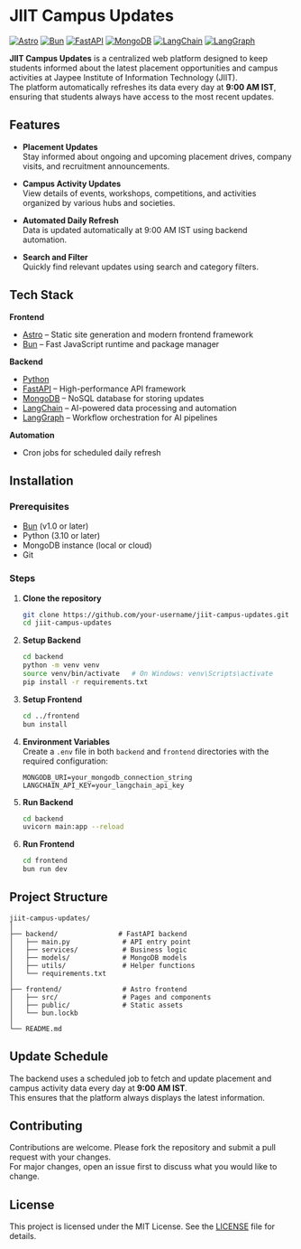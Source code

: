 # JIIT Campus Updates

[![Astro](https://img.shields.io/badge/Frontend-Astro-FF5D01?logo=astro&logoColor=white)](https://astro.build/)  [![Bun](https://img.shields.io/badge/Runtime-Bun-000000?logo=bun&logoColor=white)](https://bun.sh/)  [![FastAPI](https://img.shields.io/badge/Backend-FastAPI-009688?logo=fastapi&logoColor=white)](https://fastapi.tiangolo.com/)  [![MongoDB](https://img.shields.io/badge/Database-MongoDB-47A248?logo=mongodb&logoColor=white)](https://www.mongodb.com/)  [![LangChain](https://img.shields.io/badge/AI-LangChain-1C3C3C)](https://www.langchain.com/)  [![LangGraph](https://img.shields.io/badge/AI-LangGraph-1C3C3C)](https://www.langchain.com/langgraph)


**JIIT Campus Updates** is a centralized web platform designed to keep students informed about the latest placement opportunities and campus activities at Jaypee Institute of Information Technology (JIIT).  
The platform automatically refreshes its data every day at **9:00 AM IST**, ensuring that students always have access to the most recent updates.


## Features

- **Placement Updates**  
  Stay informed about ongoing and upcoming placement drives, company visits, and recruitment announcements.

- **Campus Activity Updates**  
  View details of events, workshops, competitions, and activities organized by various hubs and societies.

- **Automated Daily Refresh**  
  Data is updated automatically at 9:00 AM IST using backend automation.

- **Search and Filter**  
  Quickly find relevant updates using search and category filters.


## Tech Stack

**Frontend**  
- [Astro](https://astro.build/) – Static site generation and modern frontend framework  
- [Bun](https://bun.sh/) – Fast JavaScript runtime and package manager

**Backend**  
- [Python](https://www.python.org/)  
- [FastAPI](https://fastapi.tiangolo.com/) – High-performance API framework  
- [MongoDB](https://www.mongodb.com/) – NoSQL database for storing updates  
- [LangChain](https://www.langchain.com/) – AI-powered data processing and automation  
- [LangGraph](https://www.langchain.com/langgraph) – Workflow orchestration for AI pipelines

**Automation**  
- Cron jobs for scheduled daily refresh


## Installation

### Prerequisites
- [Bun](https://bun.sh/) (v1.0 or later)
- Python (3.10 or later)
- MongoDB instance (local or cloud)
- Git

### Steps

1. **Clone the repository**
   ```bash
   git clone https://github.com/your-username/jiit-campus-updates.git
   cd jiit-campus-updates
   ```

2. **Setup Backend**
   ```bash
   cd backend
   python -m venv venv
   source venv/bin/activate   # On Windows: venv\Scripts\activate
   pip install -r requirements.txt
   ```

3. **Setup Frontend**
   ```bash
   cd ../frontend
   bun install
   ```

4. **Environment Variables**  
   Create a `.env` file in both `backend` and `frontend` directories with the required configuration:
   ```
   MONGODB_URI=your_mongodb_connection_string
   LANGCHAIN_API_KEY=your_langchain_api_key
   ```

5. **Run Backend**
   ```bash
   cd backend
   uvicorn main:app --reload
   ```

6. **Run Frontend**
   ```bash
   cd frontend
   bun run dev
   ```

## Project Structure

```
jiit-campus-updates/
│
├── backend/               # FastAPI backend
│   ├── main.py             # API entry point
│   ├── services/           # Business logic
│   ├── models/             # MongoDB models
│   ├── utils/              # Helper functions
│   └── requirements.txt
│
├── frontend/               # Astro frontend
│   ├── src/                # Pages and components
│   ├── public/             # Static assets
│   └── bun.lockb
│
└── README.md
```


## Update Schedule

The backend uses a scheduled job to fetch and update placement and campus activity data every day at **9:00 AM IST**.  
This ensures that the platform always displays the latest information.


## Contributing

Contributions are welcome. Please fork the repository and submit a pull request with your changes.  
For major changes, open an issue first to discuss what you would like to change.


## License

This project is licensed under the MIT License. See the [LICENSE](LICENSE) file for details.
